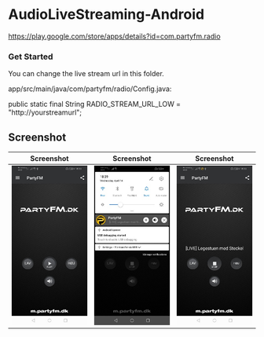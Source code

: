 # AudioLiveStreaming-Android

https://play.google.com/store/apps/details?id=com.partyfm.radio

### Get Started

You can change the live stream url in this folder.

app/src/main/java/com/partyfm/radio/Config.java:

public static final String RADIO_STREAM_URL_LOW = "http://yourstreamurl";



## Screenshot

|                Screenshot               |                 Screenshot            |               Screenshot              |
|:---------------------------------------:|:-------------------------------------:|:-------------------------------------:|
| ![screenshot](screens/screen_1.jpg)   | ![screenshot](screens/screen_2.jpg)     | ![screenshot](screens/screen_3.jpg)   |
